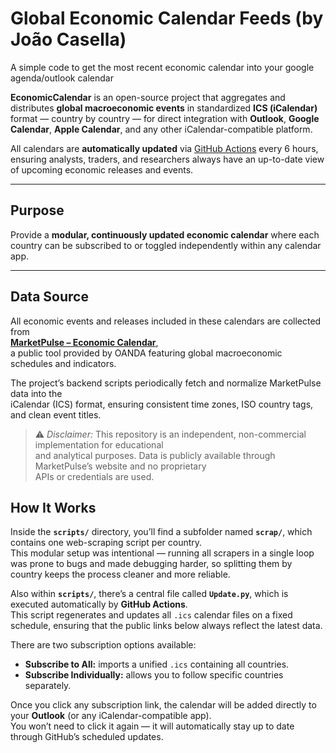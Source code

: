 # Global Economic Calendar Feeds (by João Casella)

A simple code to get the most recent economic calendar into your google agenda/outlook calendar

**EconomicCalendar** is an open-source project that aggregates and distributes **global macroeconomic events** in standardized **ICS (iCalendar)** format — country by country — for direct integration with **Outlook**, **Google Calendar**, **Apple Calendar**, and any other iCalendar-compatible platform.

All calendars are **automatically updated** via [GitHub Actions](.github/workflows/update.yml) every 6 hours, ensuring analysts, traders, and researchers always have an up-to-date view of upcoming economic releases and events.

---

## Purpose

Provide a **modular, continuously updated economic calendar** where each country can be subscribed to or toggled independently within any calendar app.

---

## Data Source

All economic events and releases included in these calendars are collected from  
[**MarketPulse – Economic Calendar**](https://www.marketpulse.com/tools/economic-calendar/),  
a public tool provided by OANDA featuring global macroeconomic schedules and indicators.

The project’s backend scripts periodically fetch and normalize MarketPulse data into the  
iCalendar (ICS) format, ensuring consistent time zones, ISO country tags, and clean event titles.

> ⚠️ *Disclaimer:* This repository is an independent, non-commercial implementation for educational  
and analytical purposes. Data is publicly available through MarketPulse’s website and no proprietary  
APIs or credentials are used.

## How It Works

Inside the **`scripts/`** directory, you’ll find a subfolder named **`scrap/`**, which contains one web-scraping script per country.  
This modular setup was intentional — running all scrapers in a single loop was prone to bugs and made debugging harder, so splitting them by country keeps the process cleaner and more reliable.

Also within **`scripts/`**, there’s a central file called **`Update.py`**, which is executed automatically by **GitHub Actions**.  
This script regenerates and updates all `.ics` calendar files on a fixed schedule, ensuring that the public links below always reflect the latest data.

There are two subscription options available:
- **Subscribe to All:** imports a unified `.ics` containing all countries.
- **Subscribe Individually:** allows you to follow specific countries separately.

Once you click any subscription link, the calendar will be added directly to your **Outlook** (or any iCalendar-compatible app).  
You won’t need to click it again — it will automatically stay up to date through GitHub’s scheduled updates.





